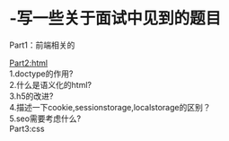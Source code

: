 # -写一些关于面试中见到的题目
Part1：前端相关的

[Part2:html](https://github.com/Rechtig/-Blog-/issues/1)</br>
1.doctype的作用?</br>
2.什么是语义化的html?</br>
3.h5的改进?</br>
4.描述一下cookie,sessionstorage,localstorage的区别？</br>
5.seo需要考虑什么?</br>
Part3:css


